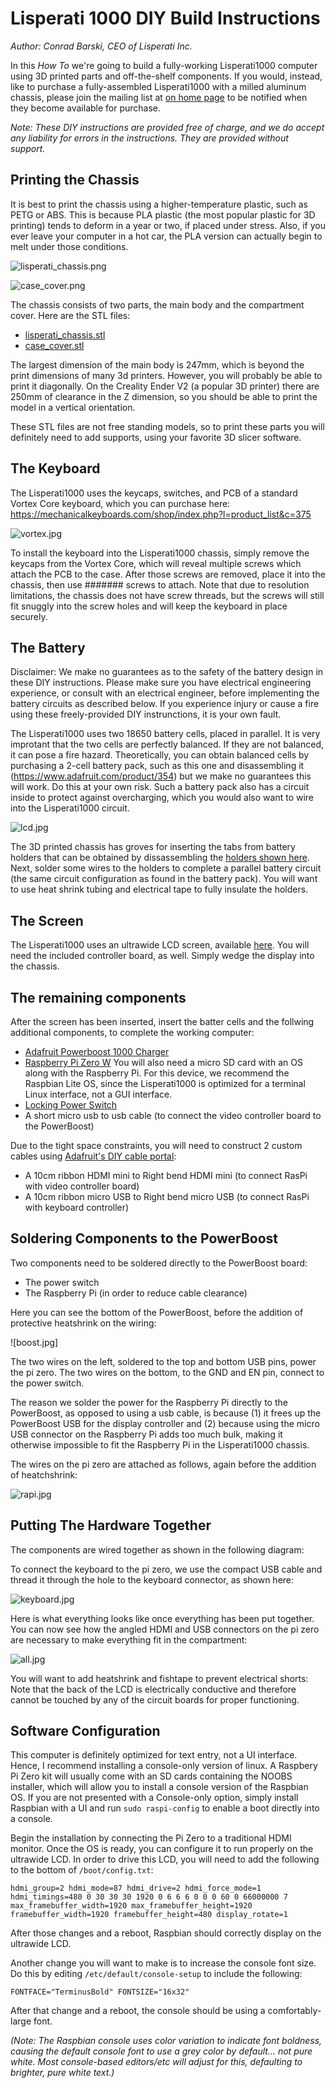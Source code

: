 # Lisperati 1000 DIY Build Instructions
_Author: Conrad Barski, CEO of Lisperati Inc._

In this _How To_ we're going to build a fully-working Lisperati1000 computer using 3D printed parts and off-the-shelf components. If you would, instead, like to purchase a fully-assembled Lisperati1000 with a milled aluminum chassis, please join the mailing list at [on home page](lisperaticomputers.com) to be notified when they become available for purchase.

_Note: These DIY instructions are provided free of charge, and we do accept any liability for errors in the instructions. They are provided without support._

## Printing the Chassis

It is best to print the chassis using a higher-temperature plastic, such as PETG or ABS. This is because PLA plastic (the most popular plastic for 3D printing) tends to deform in a year or two, if placed under stress. Also, if you ever leave your computer in a hot car, the PLA version can actually begin to melt under those conditions.

![lisperati_chassis.png](lisperati_chassis.png)

![case_cover.png](case_cover.png)

The chassis consists of two parts, the main body and the compartment cover. Here are the STL files:

- [lisperati_chassis.stl](lisperati_chassis.stl)
- [case_cover.stl](case_cover.stl)

The largest dimension of the main body is 247mm, which is beyond the print dimensions of many 3d printers. However, you will probably be able to print it diagonally. On the Creality Ender V2 (a popular 3D printer) there are 250mm of clearance in the Z dimension, so you should be able to print the model in a vertical orientation.

These STL files are not free standing models, so to print these parts you will definitely need to add supports, using your favorite 3D slicer software.

## The Keyboard

The Lisperati1000 uses the keycaps, switches, and PCB of a standard Vortex Core keyboard, which you can purchase here: https://mechanicalkeyboards.com/shop/index.php?l=product_list&c=375

![vortex.jpg](vortex.jpg)

To install the keyboard into the Lisperati1000 chassis, simply remove the keycaps from the Vortex Core, which will reveal multiple screws which attach the PCB to the case. After those screws are removed, place it into the chassis, then use ####### screws to attach. Note that due to resolution limitations, the chassis does not have screw threads, but the screws will still fit snuggly into the screw holes and will keep the keyboard in place securely.

## The Battery

Disclaimer: We make no guarantees as to the safety of the battery design in these DIY instructions. Please make sure you have electrical engineering experience, or consult with an electrical engineer, before implementing the battery circuits as described below. If you experience injury or cause a fire using these freely-provided DIY instrunctions, it is your own fault.

The Lisperati1000 uses two 18650 battery cells, placed in parallel. It is very improtant that the two cells are perfectly balanced. If they are not balanced, it can pose a fire hazard. Theoretically, you can obtain balanced cells by purchasing a 2-cell battery pack, such as this one and disassembling it (https://www.adafruit.com/product/354) but we make no guarantees this will work. Do this at your own risk. Such a battery pack also has a circuit inside to protect against overcharging, which you would also want to wire into the Lisperati1000 circuit.

![lcd.jpg](lcd.jpg)

The 3D printed chassis has groves for inserting the tabs from battery holders that can be obtained by dissassembling the [holders shown here](https://www.amazon.com/gp/product/B07CWKGZXW). Next, solder some wires to the holders to complete a parallel battery circuit (the same circuit configuration as found in the battery pack). You will want to use heat shrink tubing and electrical tape to fully insulate the holders.

## The Screen

The Lisperati1000 uses an ultrawide LCD screen, available [here](https://www.amazon.com/gp/product/B086HK9FKQ). You will need the included controller board, as well. Simply wedge the display into the chassis.

## The remaining components

After the screen has been inserted, insert the batter cells and the follwing additional components, to complete the working computer:

- [Adafruit Powerboost 1000 Charger](https://www.adafruit.com/product/2465)
- [Raspberry Pi Zero W](https://www.raspberrypi.org/products/raspberry-pi-zero-w/) You will also need a micro SD card with an OS along with the Raspberry Pi. For this device, we recommend the Raspbian Lite OS, since the Lisperati1000 is optimized for a terminal Linux interface, not a GUI interface.
- [Locking Power Switch](https://www.amazon.com/gp/product/B07MQ86LYD)
- A short micro usb to usb cable (to connect the video controller board to the PowerBoost)

Due to the tight space constraints, you will need to construct 2 custom cables using [Adafruit's DIY cable portal](https://www.adafruit.com/category/997):

- A 10cm ribbon HDMI mini to Right bend HDMI mini (to connect RasPi with video controller board) 
- A 10cm ribbon micro USB to Right bend micro USB (to connect RasPi with keyboard controller)

## Soldering Components to the PowerBoost

Two components need to be soldered directly to the PowerBoost board:

- The power switch
- The Raspberry Pi (in order to reduce cable clearance)

Here you can see the bottom of the PowerBoost, before the addition of protective heatshrink on the wiring:

![boost.jpg]

The two wires on the left, soldered to the top and bottom USB pins, power the pi zero. The two wires on the bottom, to the GND and EN pin, connect to the power switch.

The reason we solder the power for the Raspberry Pi directly to the PowerBoost, as opposed to using a usb cable, is because (1) it frees up the PowerBoost USB for the display controller and (2) because using the micro USB connector on the Raspberry Pi adds too much bulk, making it otherwise impossible to fit the Raspberry Pi in the Lisperati1000 chassis.

The wires on the pi zero are attached as follows, again before the addition of heatchshrink:

![rapi.jpg](rapi.jpg)

## Putting The Hardware Together

The components are wired together as shown in the following diagram:

To connect the keyboard to the pi zero, we use the compact USB cable and thread it through the hole to the keyboard connector, as shown here:

![keyboard.jpg](keyboard.jpg)

Here is what everything looks like once everything has been put together. You can now see how the angled HDMI and USB connectors on the pi zero are necessary to make everything fit in the compartment:

![all.jpg](all.jpg)

You will want to add heatshrink and fishtape to prevent electrical shorts: Note that the back of the LCD is electrically conductive and therefore cannot be touched by any of the circuit boards for proper functioning.

## Software Configuration

This computer is definitely optimized for text entry, not a UI interface. Hence, I recommend installing a console-only version of linux. A Raspbery Pi Zero kit will usually come with an SD cards containing the NOOBS installer, which will allow you to install a console version of the Raspbian OS. If you are not presented with a Console-only option, simply install Raspbian with a UI and run `sudo raspi-config` to enable a boot directly into a console.

Begin the installation by connecting the Pi Zero to a traditional HDMI monitor. Once the OS is ready, you can configure it to run properly on the ultrawide LCD. In order to drive this LCD, you will need to add the following to the bottom of `/boot/config.txt`:

``
hdmi_group=2
hdmi_mode=87
hdmi_drive=2
hdmi_force_mode=1
hdmi_timings=480 0 30 30 30 1920 0 6 6 6 0 0 0 60 0 66000000 7
max_framebuffer_width=1920
max_framebuffer_height=1920
framebuffer_width=1920
framebuffer_height=480
display_rotate=1
``

After those changes and a reboot, Raspbian should correctly display on the ultrawide LCD.

Another change you will want to make is to increase the console font size. Do this by editing `/etc/default/console-setup` to include the following:

``
FONTFACE="TerminusBold"
FONTSIZE="16x32"
``

After that change and a reboot, the console should be using a comfortably-large font.

_(Note: The Raspbian console uses color variation to indicate font boldness, causing the default console font to use a grey color by default... not pure white. Most console-based editors/etc will adjust for this, defaulting to brighter, pure white text.)_
